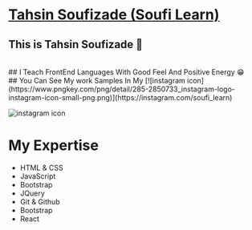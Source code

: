 # [Tahsin Soufizade (Soufi Learn)](https://instagram.com/soufi_learn)
## This is Tahsin Soufizade 💙
<br/>
## I Teach FrontEnd Languages With Good Feel And Positive Energy 😁
<br/>
## You Can See My work Samples In My [![instagram icon](https://www.pngkey.com/png/detail/285-2850733_instagram-logo-instagram-icon-small-png.png)](https://instagram.com/soufi_learn)

![instagram icon](https://www.pngkey.com/png/detail/285-2850733_instagram-logo-instagram-icon-small-png.png)
# My Expertise
* HTML & CSS
* JavaScript
* Bootstrap
* JQuery
* Git & Github
* Bootstrap
* React

